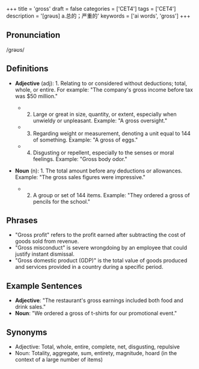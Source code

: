 +++
title = 'gross'
draft = false
categories = ['CET4']
tags = ['CET4']
description = '[grəus] a.总的；严重的'
keywords = ['ai words', 'gross']
+++

## Pronunciation
/ɡrəʊs/

## Definitions
- **Adjective** (adj): 1. Relating to or considered without deductions; total, whole, or entire. For example: "The company's gross income before tax was $50 million."
   - 2. Large or great in size, quantity, or extent, especially when unwieldy or unpleasant. Example: "A gross oversight."
   - 3. Regarding weight or measurement, denoting a unit equal to 144 of something. Example: "A gross of eggs."
   - 4. Disgusting or repellent, especially to the senses or moral feelings. Example: "Gross body odor."

- **Noun** (n): 1. The total amount before any deductions or allowances. Example: "The gross sales figures were impressive."
   - 2. A group or set of 144 items. Example: "They ordered a gross of pencils for the school."

## Phrases
- "Gross profit" refers to the profit earned after subtracting the cost of goods sold from revenue.
- "Gross misconduct" is severe wrongdoing by an employee that could justify instant dismissal.
- "Gross domestic product (GDP)" is the total value of goods produced and services provided in a country during a specific period.

## Example Sentences
- **Adjective**: "The restaurant's gross earnings included both food and drink sales."
- **Noun**: "We ordered a gross of t-shirts for our promotional event."

## Synonyms
- Adjective: Total, whole, entire, complete, net, disgusting, repulsive
- Noun: Totality, aggregate, sum, entirety, magnitude, hoard (in the context of a large number of items)
